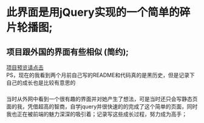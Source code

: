 # 此界面是用jQuery实现的一个简单的碎片轮播图;
## 项目跟外国的界面有些相似 (简约);
[项目预览请点击](http://htmlpreview.github.io/?https://tangdingga1.github.io/a-project-made-by-jQuery/index.html)  
PS，现在的我看到两个月前自己写的README和代码真的是黑历史，但是记录下自己的成长也是比较有意思的  
### 
当时从外网中看到一个很有趣的界面并对她产生了想法，可是当时还只会写静态页面的我，凭借超高的智商，自学jquery并很快速的的完成了这个简单的页面，同时我也正在被前端的魅力深深的吸引着；记录写这些成长过程，努力成为高手； <br>
